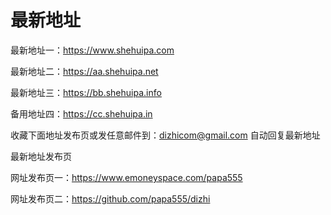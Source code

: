 # 最新地址
最新地址一：https://www.shehuipa.com

最新地址二：https://aa.shehuipa.net

最新地址三：https://bb.shehuipa.info

备用地址四：https://cc.shehuipa.in

收藏下面地址发布页或发任意邮件到：dizhicom@gmail.com 自动回复最新地址

最新地址发布页

网址发布页一：https://www.emoneyspace.com/papa555

网址发布页二：https://github.com/papa555/dizhi

